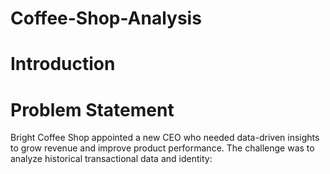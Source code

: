 # Coffee-Shop-Analysis
# Introduction
# Problem Statement
Bright Coffee Shop appointed a new CEO who needed data-driven insights to grow revenue and improve product performance. The 
challenge was to analyze historical transactional data and identity:
